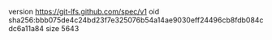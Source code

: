 version https://git-lfs.github.com/spec/v1
oid sha256:bbb075de4c24bd23f7e325076b54a14ae9030eff24496cb8fdb084cdc6a11a84
size 5643
